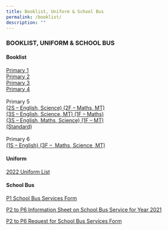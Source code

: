 ```yaml
---
title: Booklist, Uniform & School Bus
permalink: /booklist/
description: ""
---
```

### BOOKLIST, UNIFORM & SCHOOL BUS

#### Booklist



 [Primary 1](https://drive.google.com/file/d/1C1-ThsHZwezXP0lDbOmAFocV2e_dhEFF/view?usp=share_link)        <br>
 [Primary 2](https://drive.google.com/file/d/1vFc0JOx1dlS_-o-W0FE9pXf7oJPTLORs/view?usp=share_link)<br>
 [Primary 3](https://drive.google.com/file/d/1_MhAkTY8ACrJaoZGzhNi_RElwWFj4MjV/view?usp=share_link)
 <br>
 [Primary 4](https://drive.google.com/file/d/1tysum7RaEeDXfpk06iaCKvk0n4XVW0gk/view?usp=share_link)<br><br>
 Primary 5      <br> [(2S – English, Science) (2F – Maths, MT)](https://drive.google.com/file/d/1bzaefInp2RhN1mPOd7UwdiGH8QG6LN-u/view?usp=share_link)    <br>   [(3S – English, Science, MT) (1F – Maths)](https://drive.google.com/file/d/1RNQoZDV1xkgH8u3R28I6xOzg2-hD9zWp/view?usp=share_link)   <br> [(3S – English, Maths, Science) (1F – MT)](https://drive.google.com/file/d/1o07ZdtYMs8DfvNYMh1Hni8RHgvwQZb78/view?usp=share_link) <br>
[(Standard)](https://drive.google.com/file/d/1695GwV8GHdwUK0ZzDpSTm1OGGHj_pZRb/view?usp=share_link)<br><br>
Primary 6<br>
[(1S – English) (3F –  Maths, Science, MT)](https://drive.google.com/file/d/1k8mYPkifB4OGf6KnNskHboDvXOSYfWZc/view?usp=share_link)<br>






#### Uniform

[2022 Uniform List](/files/Uniform-List.pdf)

#### School Bus

[P1 School Bus Services Form](/files/Request-for-School-Bus-Services-Form.pdf)

[P2 to P6 Information Sheet on School Bus Service for Year 2021](/files/Information-Sheet-on-School-Bus-Service-for-Year-2021-P2-to-P6.pdf)

[P2 to P6 Request for School Bus Services Form](/files/Request-for-School-Bus-Services-Form-P2-to-P6.pdf)